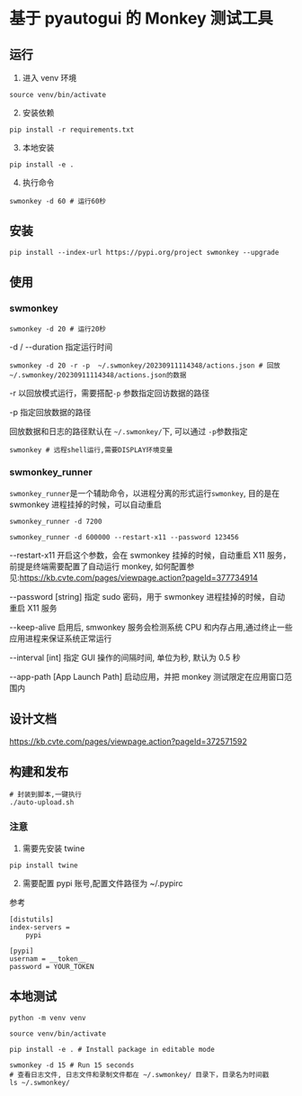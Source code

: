 # 基于 pyautogui 的 Monkey 测试工具

## 运行

1. 进入 venv 环境

```
source venv/bin/activate
```

2. 安装依赖

```
pip install -r requirements.txt
```

3. 本地安装

```
pip install -e .
```

4. 执行命令

```
swmonkey -d 60 # 运行60秒
```

## 安装

```
pip install --index-url https://pypi.org/project swmonkey --upgrade
```

## 使用

### swmonkey

```
swmonkey -d 20 # 运行20秒
```

-d / --duration 指定运行时间

```
swmonkey -d 20 -r -p  ~/.swmonkey/20230911114348/actions.json # 回放 ~/.swmonkey/20230911114348/actions.json的数据
```

-r 以回放模式运行，需要搭配`-p` 参数指定回访数据的路径

-p 指定回放数据的路径

回放数据和日志的路径默认在 `~/.swmonkey/`下, 可以通过 `-p`参数指定

```
swmonkey # 远程shell运行,需要DISPLAY环境变量
```

### swmonkey_runner

`swmonkey_runner`是一个辅助命令，以进程分离的形式运行`swmonkey`, 目的是在 swmonkey 进程挂掉的时候，可以自动重启

```
swmonkey_runner -d 7200
```

```
swmonkey_runner -d 600000 --restart-x11 --password 123456
```

--restart-x11
开启这个参数，会在 swmonkey 挂掉的时候，自动重启 X11 服务，前提是终端需要配置了自动运行 monkey, 如何配置参见:https://kb.cvte.com/pages/viewpage.action?pageId=377734914

--password [string]
指定 sudo 密码，用于 swmonkey 进程挂掉的时候，自动重启 X11 服务

--keep-alive
启用后, smwonkey 服务会检测系统 CPU 和内存占用,通过终止一些应用进程来保证系统正常运行

--interval [int]
指定 GUI 操作的间隔时间, 单位为秒, 默认为 0.5 秒

--app-path [App Launch Path]
启动应用，并把 monkey 测试限定在应用窗口范围内

## 设计文档

https://kb.cvte.com/pages/viewpage.action?pageId=372571592

## 构建和发布

```
# 封装到脚本,一键执行
./auto-upload.sh
```

### 注意

1. 需要先安装 twine

```
pip install twine
```

2. 需要配置 pypi 账号,配置文件路径为 ~/.pypirc

参考

```
[distutils]
index-servers =
    pypi

[pypi]
usernam = __token__
password = YOUR_TOKEN
```

## 本地测试

```
python -m venv venv

source venv/bin/activate

pip install -e . # Install package in editable mode

swmonkey -d 15 # Run 15 seconds
# 查看日志文件, 日志文件和录制文件都在 ~/.swmonkey/ 目录下，目录名为时间戳
ls ~/.swmonkey/
```
